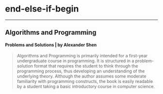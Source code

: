 # end-else-if-begin

***

## Algorithms and Programming
#### Problems and Solutions | by Alexander Shen

> Algorithms and Programming is primarily intended for a first-year undergraduate course in programming. It is structured in a problem-solution format that requires the student to think through the programming process, thus developing an understanding of the underlying theory. Although the author assumes some moderate familiarity with programming constructs, the book is easily readable by a student taking a basic introductory course in computer science.